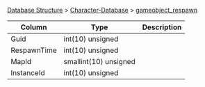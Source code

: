 [Database Structure](Database-Structure) > [Character-Database](Character-Database) > [gameobject_respawn](gameobject_respawn)

Column | Type | Description
--- | --- | ---
Guid | int(10) unsigned | 
RespawnTime | int(10) unsigned | 
MapId | smallint(10) unsigned | 
InstanceId | int(10) unsigned | 
